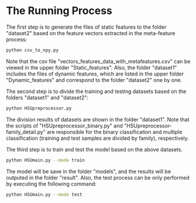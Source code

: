 # The Running Process

The first step is to generate the files of static features to the folder "dataset2" based on the feature vectors extracted in the meta-feature process:

```bash
python csv_to_npy.py
```

Note that the csv file "vectors_features_data_with_metafeatures.csv" can be viewed in the upper folder "Static_features". Also, the folder "dataset1" includes the files of dynamic features, which are listed in the upper folder "Dynamic_features" and correspond to the folder "dataset2" one by one.

The second step is to divide the training and testing datasets based on the folders "dataset1" and "dataset2":

```bash
python HSUpreprocessor.py
```

The division results of datasets are shown in the folder "dataset1".  Note that the scripts of "HSUpreprocessor_binary.py" and "HSUpreprocessor-family_detail.py" are responsible for the binary classification and multiple classification (training and test samples are divided by family), respectively.

The third step is to train and test the model based on the above datasets.

```bash
python HSUmain.py --mode train
```

The model will be save in the folder "models", and the results will be outputed in the folder "result". Also, the test process can be only performed by executing the following command:

```bash
python HSUmain.py --mode test
```